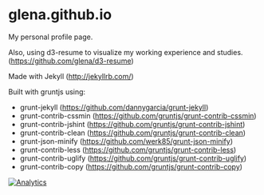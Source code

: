 glena.github.io
===============

My personal profile page.

Also, using d3-resume to visualize my working experience and studies. (https://github.com/glena/d3-resume)

Made with Jekyll (http://jekyllrb.com/)

Built with gruntjs using:

* grunt-jekyll (https://github.com/dannygarcia/grunt-jekyll)
* grunt-contrib-cssmin (https://github.com/gruntjs/grunt-contrib-cssmin)
* grunt-contrib-jshint (https://github.com/gruntjs/grunt-contrib-jshint)
* grunt-contrib-clean (https://github.com/gruntjs/grunt-contrib-clean)
* grunt-json-minify (https://github.com/werk85/grunt-json-minify)
* grunt-contrib-less (https://github.com/gruntjs/grunt-contrib-less)
* grunt-contrib-uglify (https://github.com/gruntjs/grunt-contrib-uglify)
* grunt-contrib-copy (https://github.com/gruntjs/grunt-contrib-copy)

[![Analytics](https://ga-beacon.appspot.com/UA-51467836-1/glena/glena.github.io)](https://github.com/glena/glena.github.io)

